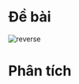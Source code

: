 # Đề bài
![reverse](https://github.com/VanHoang110802/Competitive_Programming/assets/108053955/ebba2054-00be-4272-a0c7-8fa13bc77583)

# Phân tích
